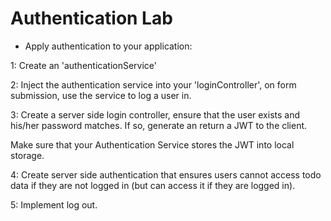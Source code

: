 # Authentication Lab
* Apply authentication to your application:
  
1: Create an 'authenticationService'  
  
2: Inject the authentication service into your 'loginController', on form submission, use the service to log a user in.  
  
3: Create a server side login controller, ensure that the user exists and his/her password matches. If so, generate an return a JWT to the client.  
  
Make sure that your Authentication Service stores the JWT into local storage.  
  
4: Create server side authentication that ensures users cannot access todo data if they are not logged in (but can access it if they are logged in).  
  
5: Implement log out.
  

